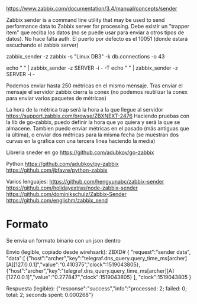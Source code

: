 https://www.zabbix.com/documentation/3.4/manual/concepts/sender

Zabbix sender is a command line utility that may be used to send performance data to Zabbix server for processing.
Debe existir un "trapper item" que reciba los datos (no se puede usar para enviar a otros tipos de datos).
No hace falta auth.
El puerto por defecto es el 10051 (donde estará escuchando el zabbix server)

zabbix_sender -z zabbix -s "Linux DB3" -k db.connections -o 43

echo "<hostname> <key> <timestamp> <value>" | zabbix_sender -z SERVER -i - -T
echo "<hostname> <key> <value>" | zabbix_sender -z SERVER -i -

Podemos enviar hasta 250 métricas en el mismo mensaje.
Tras enviar el mensaje el servidor zabbix cierra la conex (no podemos reutilizar la conex para enviar varios paquetes de métricas)

La hora de la métrica trap será la hora a la que llegue al servidor
https://support.zabbix.com/browse/ZBXNEXT-2476
Haciendo pruebas con la lib de go-zabbix, puedo definir la hora que yo quiera y será la que se almacene.
Tambien puedo enviar métricas en el pasado (más antiguas que la última), o enviar dos métricas para la misma fecha (se muestran dos curvas en la gráfica con una tercera linea haciendo la media)


Libreria sneder en go
https://github.com/adubkov/go-zabbix

Python
https://github.com/adubkov/py-zabbix
https://github.com/jbfavre/python-zabbix

Varios lenguajes:
https://github.com/hengyunabc/zabbix-sender
https://github.com/holidayextras/node-zabbix-sender
https://github.com/dominikschulz/Zabbix-Sender
https://github.com/englishm/zabbix_send


# Formato
Se envia un formato binario con un json dentro

Envio (legible, copiado desde wirehsark):
	ZBXD#
	{
		"request":"sender data",
		"data":[
		  {"host":"archer","key":"telegraf.dns_query.query_time_ms[archer][A][127.0.0.1]","value":"0.410375","clock":1519043805},
		  {"host":"archer","key":"telegraf.dns_query.query_time_ms[archer][A][127.0.0.1]","value":"0.277847","clock":1519043805}
		],
		"clock":1519043805
	}

Respuesta (legible):
{"response":"success","info":"processed: 2; failed: 0; total: 2; seconds spent: 0.000268"}

